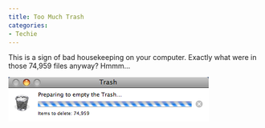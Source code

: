 ```yaml
---
title: Too Much Trash
categories:
- Techie
---
```


This is a sign of bad housekeeping on your computer. Exactly what were in those 74,959 files anyway? Hmmm...

![Too Much Trash.png](/assets/posts/2008/too-much-trash.png)
